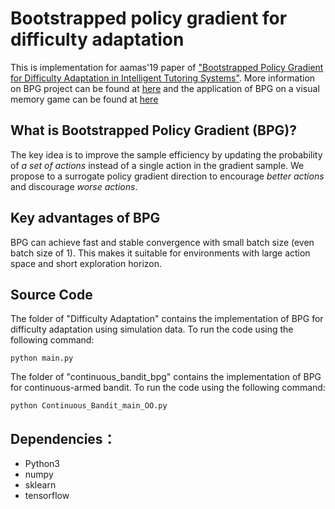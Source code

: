 # Bootstrapped policy gradient for difficulty adaptation
This is implementation for aamas'19 paper of ["Bootstrapped Policy Gradient for Difficulty Adaptation in Intelligent Tutoring Systems"](http://www.ifaamas.org/Proceedings/aamas2019/pdfs/p711.pdf).
More information on BPG project can be found at [here](https://yaqianzhang.github.io/2018/06/30/boostrapped-policy-gradient.html) and the application of BPG on a visual memory game can be found at [here](https://yaqianzhang.github.io/2018/06/30/difficulty-adjustment-for-visual-memory-training.html)
## What is Bootstrapped Policy Gradient (BPG)?
The key idea is to improve the sample efficiency by updating the probability of _a set of actions_ instead of a single action in the gradient sample.
We propose to a surrogate policy gradient direction to encourage _better actions_ and discourage _worse actions_.
## Key advantages of BPG
BPG can achieve fast and stable convergence with small batch size (even batch size of 1). This makes it suitable for environments with large action space and short exploration horizon.

## Source Code
The folder of "Difficulty Adaptation" contains the implementation of BPG for difficulty adaptation using simulation data.
To run the code using the following command:

`python main.py`

The folder of "continuous_bandit_bpg" contains the implementation of BPG for continuous-armed bandit.
To run the code using the following command:

`python Continuous_Bandit_main_OO.py`

## Dependencies：
* Python3
* numpy
* sklearn
* tensorflow


